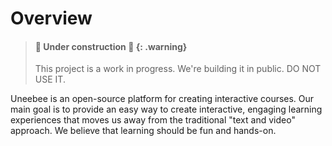 # Overview

> #### 🚧 Under construction 🚧 {: .warning}
>
> This project is a work in progress. We're building it in public. DO NOT USE IT.

Uneebee is an open-source platform for creating interactive courses. Our main goal is to provide an easy way to create interactive, engaging learning experiences that moves us away from the traditional "text and video" approach. We believe that learning should be fun and hands-on.
